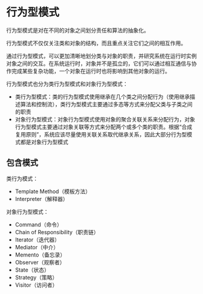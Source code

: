 # 行为型模式
行为型模式是对在不同的对象之间划分责任和算法的抽象化。

行为型模式不仅仅关注类和对象的结构，而且重点关注它们之间的相互作用。

通过行为型模式，可以更加清晰地划分类与对象的职责，并研究系统在运行时实例对象之间的交互。在系统运行时，对象并不是孤立的，它们可以通过相互通信与协作完成某些复杂功能，一个对象在运行时也将影响到其他对象的运行。

行为型模式也分为类行为型模式和对象行为型模式：
- 类行为型模式：类的行为型模式使用继承在几个类之间分配行为（使用继承描述算法和控制流），类行为型模式主要通过多态等方式来分配父类与子类之间的职责
- 对象行为型模式：对象行为型模式使用对象的聚合关联关系来分配行为，对象行为型模式主要通过对象关联等方式来分配两个或多个类的职责。根据“合成复用原则”，系统应该尽量使用关联关系取代继承关系，因此大部分行为型模式都是对象行为型模式

## 包含模式
类行为模式：
- Template Method（模板方法）
- Interpreter（解释器）

对象行为型模式：
- Command（命令）
- Chain of Responsibility（职责链）
- Iterator（迭代器）
- Mediator（中介）
- Memento（备忘录）
- Observer（观察者）
- State（状态）
- Strategy（策略）
- Visitor（访问者）